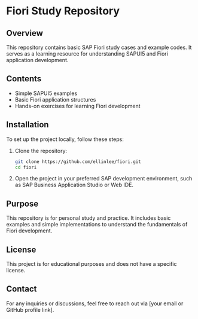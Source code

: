 # Fiori Study Repository

## Overview

This repository contains basic SAP Fiori study cases and example codes. It serves as a learning resource for understanding SAPUI5 and Fiori application development.

## Contents

- Simple SAPUI5 examples
- Basic Fiori application structures
- Hands-on exercises for learning Fiori development

## Installation

To set up the project locally, follow these steps:

1. Clone the repository:

   ```sh
   git clone https://github.com/ellinlee/fiori.git
   cd fiori
   ```

2. Open the project in your preferred SAP development environment, such as SAP Business Application Studio or Web IDE.

## Purpose

This repository is for personal study and practice. It includes basic examples and simple implementations to understand the fundamentals of Fiori development.

## License

This project is for educational purposes and does not have a specific license.

## Contact

For any inquiries or discussions, feel free to reach out via [your email or GitHub profile link].
